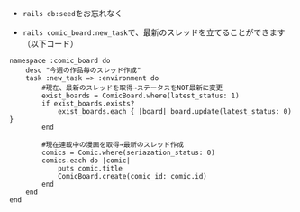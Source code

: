 - `rails db:seed`をお忘れなく


- `rails comic_board:new_task`で、最新のスレッドを立てることができます
（以下コード）

```
namespace :comic_board do
    desc "今週の作品毎のスレッド作成"
    task :new_task => :environment do
        #現在、最新のスレッドを取得→ステータスをNOT最新に変更
        exist_boards = ComicBoard.where(latest_status: 1)
        if exist_boards.exists?
            exist_boards.each { |board| board.update(latest_status: 0) }
        end

        #現在連載中の漫画を取得→最新のスレッド作成
        comics = Comic.where(seriazation_status: 0)
        comics.each do |comic|
            puts comic.title
            ComicBoard.create(comic_id: comic.id)
        end
    end
end
```
